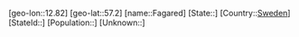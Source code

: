 ﻿---
location: [57.2,12.82]
type: City
tags:
- geo/City


SpocWebEntityId: 30111
isDeleted: false
confidential: public

---
[geo-lon::12.82]
[geo-lat::57.2]
[name::Fagared]
[State::]
[Country::[Sweden](geo/Continent/Europe/Sweden.md)]
[StateId::]
[Population::]
[Unknown::]

